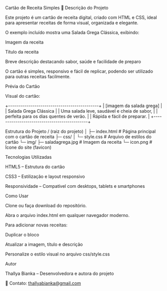 Cartão de Receita Simples 🍴
Descrição do Projeto

Este projeto é um cartão de receita digital, criado com HTML e CSS, ideal para apresentar receitas de forma visual, organizada e elegante.

O exemplo incluído mostra uma Salada Grega Clássica, exibindo:

Imagem da receita

Título da receita

Breve descrição destacando sabor, saúde e facilidade de preparo

O cartão é simples, responsivo e fácil de replicar, podendo ser utilizado para outras receitas facilmente.

Prévia do Cartão

Visual do cartão:

+---------------------------------------------+
| [imagem da salada grega]                    |
| Salada Grega Clássica                        |
| Uma salada leve, saudável e cheia de sabor, |
| perfeita para os dias quentes de verão.     |
| Rápida e fácil de preparar.                 |
+---------------------------------------------+

Estrutura do Projeto
/ (raiz do projeto)
│
├─ index.html            # Página principal com o cartão de receita
├─ css/
│   └─ style.css         # Arquivo de estilos do cartão
└─ img/
    ├─ saladagrega.jpg   # Imagem da receita
    └─ icon.png          # Ícone do site (favicon)

Tecnologias Utilizadas

HTML5 – Estrutura do cartão

CSS3 – Estilização e layout responsivo

Responsividade – Compatível com desktops, tablets e smartphones

Como Usar

Clone ou faça download do repositório.

Abra o arquivo index.html em qualquer navegador moderno.

Para adicionar novas receitas:

Duplicar o bloco <div class="recipe-card">

Atualizar a imagem, título e descrição

Personalize o estilo visual no arquivo css/style.css

Autor

Thallya Bianka – Desenvolvedora e autora do projeto

📧 Contato: thallyabianka@gmail.com
